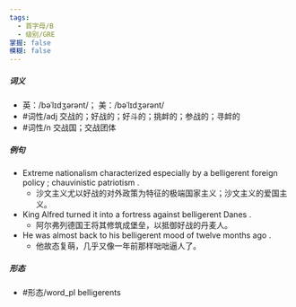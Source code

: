 ```yaml
---
tags:
  - 首字母/B
  - 级别/GRE
掌握: false
模糊: false
---
```

##### 词义
- 英：/bəˈlɪdʒərənt/； 美：/bəˈlɪdʒərənt/
- #词性/adj  交战的；好战的；好斗的；挑衅的；参战的；寻衅的
- #词性/n  交战国；交战团体
##### 例句
- Extreme nationalism characterized especially by a belligerent foreign policy ; chauvinistic patriotism .
	- 沙文主义尤以好战的对外政策为特征的极端国家主义；沙文主义的爱国主义。
- King Alfred turned it into a fortress against belligerent Danes .
	- 阿尔弗列德国王将其修筑成堡垒，以抵御好战的丹麦人。
- He was almost back to his belligerent mood of twelve months ago .
	- 他故态复萌，几乎又像一年前那样咄咄逼人了。
##### 形态
- #形态/word_pl belligerents
